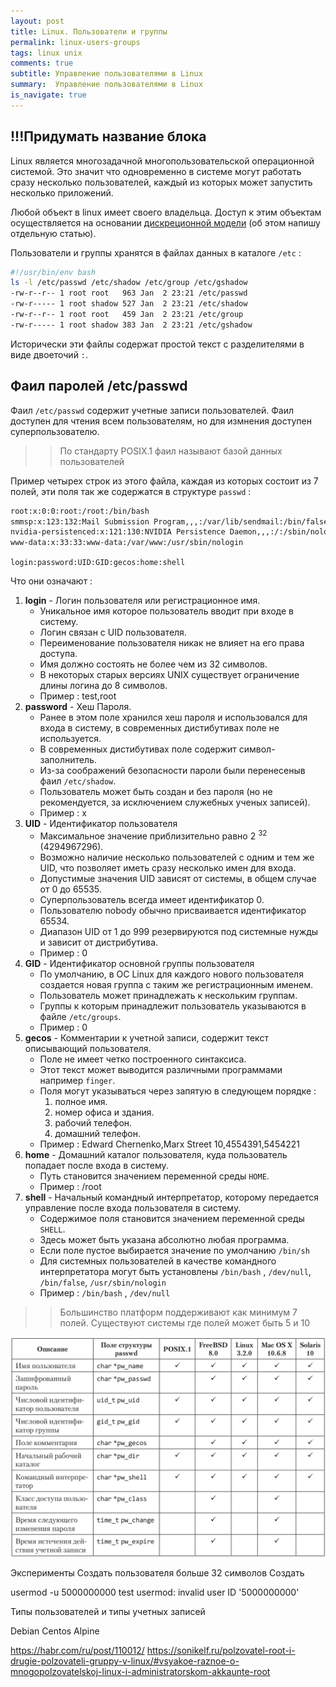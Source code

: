 ```yaml
---
layout: post
title: Linux. Пользователи и группы
permalink: linux-users-groups
tags: linux unix
comments: true
subtitle: Управление пользователями в Linux
summary:  Управление пользователями в Linux
is_navigate: true
---
```


## !!!Придумать название блока

Linux является многозадачной многопользовательской операционной системой. Это значит что одновременно в
системе могут работать сразу несколько пользователей, каждый из которых может запустить несколько приложений.

Любой объект в linux имеет своего владельца. 
Доступ к этим объектам осуществляется на основании [дискреционной модели](http://www.dataved.ru/2014/02/controlled-access-models.html)
(об этом напишу отдельную статью).

Пользователи и группы хранятся в файлах данных в каталоге `/etc` :
~~~bash
#!/usr/bin/env bash
ls -l /etc/passwd /etc/shadow /etc/group /etc/gshadow
-rw-r--r-- 1 root root   963 Jan  2 23:21 /etc/passwd
-rw-r----- 1 root shadow 527 Jan  2 23:21 /etc/shadow
-rw-r--r-- 1 root root   459 Jan  2 23:21 /etc/group
-rw-r----- 1 root shadow 383 Jan  2 23:21 /etc/gshadow
~~~

Исторически эти файлы содержат простой текст с разделителями в виде двоеточий ` : `.

## Фаил паролей /etc/passwd

Фаил `/etc/passwd` содержит учетные записи пользователей.
Фаил доступен для чтения всем пользователям, но для измнения доступен суперпользователю.

>> По стандарту POSIX.1 фаил называют базой данных пользователей

Пример четырех строк из этого файла, каждая из которых состоит из 7 полей, эти поля так же содержатся в структуре `passwd` : 

```bash
root:x:0:0:root:/root:/bin/bash
smmsp:x:123:132:Mail Submission Program,,,:/var/lib/sendmail:/bin/false
nvidia-persistenced:x:121:130:NVIDIA Persistence Daemon,,,:/:/sbin/nologin
www-data:x:33:33:www-data:/var/www:/usr/sbin/nologin
```

`login:password:UID:GID:gecos:home:shell`

Что они означают :
1. **login** - Логин пользователя или регистрационное имя.
    - Уникальное имя которое пользователь вводит при входе в систему.
    - Логин связан с UID пользователя.
    - Переименование пользователя никак не влияет на его права доступа.
    - Имя должно состоять не более чем из 32 символов. 
    - В некоторых старых версиях UNIX существует ограничение длины логина до 8 символов.
    - Пример : test,root
2. **password** - Хеш Пароля.
    - Ранее в этом поле хранился хеш пароля и использовался для входа в систему, в современных дистибутивах поле не используется.
    - В современных дистибутивах поле содержит символ-заполнитель.
    - Из-за соображений безопасности пароли были перенесеныв фаил `/etc/shadow`.
    - Пользователь может быть создан и без пароля (но не рекомендуется, за исключением служебных ученых записей).
    - Пример : x
3. **UID** - Идентификатор пользователя
    - Максимальное значение приблизительно равно 2 <sup>32</sup> (4294967296).
    - Возможно наличие несколько пользователей с одним и тем же UID, что позволяет иметь сразу несколько имен для входа.
    - Допустимые значения UID зависят от системы, в общем случае от 0 до 65535.
    - Суперпользователь всегда имеет идентификатор 0.
    - Пользователю nobody обычно присваивается идентификатор 65534.
    - Диапазон UID от 1 до 999 резервируются под системные нужды и зависит от дистрибутива.
    - Пример : 0
4. **GID** - Идентификатор основной группы пользователя
    - По умолчанию, в ОС Linux для каждого нового пользователя создается новая группа с таким же регистрационным именем.
    - Пользователь может принадлежать к нескольким группам.
    - Группы к которым принадлежит пользователь указываются в файле `/etc/groups`.
    - Пример : 0
5. **gecos** - Комментарии к учетной записи, содержит текст описывающий пользователя.
    - Поле не имеет четко построенного синтаксиса.
    - Этот текст может выводится различными программами например `finger`.
    - Поля могут указываться через запятую в следующем порядке :
        1. полное имя.
        2. номер офиса и здания.
        3. рабочий телефон.
        4. домашний телефон.
    - Пример : Edward Chernenko,Marx Street 10,4554391,5454221
6. **home** - Домашний каталог пользователя, куда пользователь попадает после входа в систему.  
    - Путь становится значением переменной среды `HOME`.
    - Пример : /root 
7. **shell** - Начальный командный интерпретатор, которому передается управление после входа пользователя в систему.
    - Содержимое поля становится значением переменной среды `SHELL`.
    - Здесь может быть указана абсолютно любая программа.
    - Если поле пустое выбирается значение по умолчанию `/bin/sh`
    - Для системных пользователей в качестве командного интерпретатора могут быть установлены `/bin/bash` , `/dev/null`, `/bin/false`, `/usr/sbin/nologin`
    - Пример : `/bin/bash` , `/dev/null`

>> Большинство платформ поддерживают как минимум 7 полей. Существуют системы где полей может быть 5 и 10

![passwd](/assets/images/articles/unix/unix-user/passwd.png "passwd")


Эксперименты
Создать пользователя больше 32 символов
Создать 

usermod -u 5000000000 test
usermod: invalid user ID '5000000000'

Типы пользователей и типы учетных записей


Debian 
Centos 
Alpine

https://habr.com/ru/post/110012/
https://sonikelf.ru/polzovatel-root-i-drugie-polzovateli-gruppy-v-linux/#vsyakoe-raznoe-o-mnogopolzovatelskoj-linux-i-administratorskom-akkaunte-root